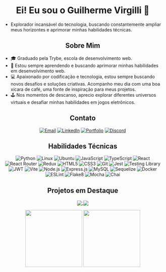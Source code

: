 
<div align="center">
<h1>Ei! Eu sou o Guilherme Virgilli 👋
</div>

- Explorador incansável do tecnologia, buscando constantemente ampliar meus horizontes e aprimorar minhas habilidades técnicas.


<div align="center">
<h2>Sobre Mim
</div>

- 🎓 Graduado pela Trybe, escola de desenvolvimento web.
- 🌱 Estou sempre aprendendo e buscando aprimorar minhas habilidades em desenvolvimento web.
- 💻 Apaixonado por codificação e tecnologia, estou sempre buscando novos desafios e soluções criativas. Acompanho meu dia com uma boa xícara de café, uma fonte de inspiração para meus projetos.
- 🕹️ Nos momentos de descanso, aprecio explorar diferentes universos virtuais e desafiar minhas habilidades em jogos eletrônicos.



<div align="center">
<h2>Contato
</div>

<p align="center">
  <a href="mailto:gsvirgilli@gmail.com"><img src="https://img.shields.io/badge/-Email-D14836?style=flat&logo=gmail&logoColor=white" alt="Email"></a>
  <a href="https://www.linkedin.com/in/gsvirgilli/"><img src="https://img.shields.io/badge/-LinkedIn-0077B5?style=flat&logo=linkedin&logoColor=white" alt="LinkedIn"></a>
  <a href="https://gsvirgilli.github.io/"><img src="https://img.shields.io/badge/-Portfolio-007ACC?style=flat&logo=github&logoColor=white" alt="Portfolio"></a>
  <a href="https://discordapp.com/users/GuilhermeVirgilli#5335"><img src="https://img.shields.io/badge/-Discord-5865F2?style=flat&logo=discord&logoColor=white" alt="Discord"></a>
</p>

<div align="center">
<h2>Habilidades Técnicas
</div>

<p align="center">
  <img src="https://img.shields.io/badge/-Python-3776AB?logo=python&logoColor=white&style=flat" alt="Python">
  <img src="https://img.shields.io/badge/-Linux-FCC624?logo=linux&logoColor=black&style=flat" alt="Linux">
  <img src="https://img.shields.io/badge/-Ubuntu-E95420?logo=ubuntu&logoColor=white&style=flat" alt="Ubuntu">
  <img src="https://img.shields.io/badge/-JavaScript-F7DF1E?logo=javascript&logoColor=black&style=flat" alt="JavaScript">
  <img src="https://img.shields.io/badge/-TypeScript-3178C6?logo=typescript&logoColor=white&style=flat" alt="TypeScript">
  <img src="https://img.shields.io/badge/-React-61DAFB?logo=react&logoColor=white&style=flat" alt="React">
  <img src="https://img.shields.io/badge/-React_Router-CA4245?logo=react-router&logoColor=white&style=flat" alt="React Router">
  <img src="https://img.shields.io/badge/-Redux-764ABC?logo=redux&logoColor=white&style=flat" alt="Redux">
  <img src="https://img.shields.io/badge/-HTML5-E34F26?logo=html5&logoColor=white&style=flat" alt="HTML5">
  <img src="https://img.shields.io/badge/-CSS3-1572B6?logo=css3&logoColor=white&style=flat" alt="CSS3">
  <img src="https://img.shields.io/badge/-Git-F05032?logo=git&logoColor=white&style=flat" alt="Git">
  <img src="https://img.shields.io/badge/-Jest-C21325?logo=jest&logoColor=white&style=flat" alt="Jest">
  <img src="https://img.shields.io/badge/-Testing_Library-E33332?logo=testing-library&logoColor=white&style=flat" alt="Testing Library">
  <img src="https://img.shields.io/badge/-JWT-000000?logo=json-web-tokens&logoColor=white&style=flat" alt="JWT">
  <img src="https://img.shields.io/badge/-Vite-646CFF?logo=vite&logoColor=white&style=flat" alt="Vite">
  <img src="https://img.shields.io/badge/-Node.js-339933?logo=node.js&logoColor=white&style=flat" alt="Node.js">
  <img src="https://img.shields.io/badge/-Express.js-000000?logo=express&logoColor=white&style=flat" alt="Express.js">
  <img src="https://img.shields.io/badge/-MySQL-4479A1?logo=mysql&logoColor=white&style=flat" alt="MySQL">
  <img src="https://img.shields.io/badge/-Sequelize-52B0E7?logo=sequelize&logoColor=white&style=flat" alt="Sequelize">
  <img src="https://img.shields.io/badge/-Docker-2496ED?logo=docker&logoColor=white&style=flat" alt="Docker">
  <img src="https://img.shields.io/badge/-ESLint-4B32C3?logo=eslint&logoColor=white&style=flat" alt="ESLint">
  <img src="https://img.shields.io/badge/-Flake8-3423A6?logo=python&logoColor=white&style=flat" alt="Flake8">
  <img src="https://img.shields.io/badge/-Mocha-8D6748?logo=mocha&logoColor=white&style=flat" alt="Mocha">
  <img src="https://img.shields.io/badge/-Chai-A30701?logo=chai&logoColor=white&style=flat" alt="Chai">
</p>

<div align="center">
<h2>Projetos em Destaque
</div>

<p align="center">
  <a href="https://github.com/gsvirgilli/GSNEWS-IBGE">
    <img align="center" src="https://github-readme-stats.vercel.app/api/pin/?username=gsvirgilli&repo=GSNEWS-IBGE&show_owner=false&theme=midnight-purple&hide_border=true" />
  </a>
  <a href="https://github.com/gsvirgilli/Pixels-Art-">
    <img align="center" src="https://github-readme-stats.vercel.app/api/pin/?username=gsvirgilli&repo=Pixels-Art-&show_owner=false&theme=midnight-purple&hide_border=true" />
  </a>
</p>

<div align="center">
  <img height="180em" src="https://github-readme-stats.vercel.app/api?username=gsvirgilli&show_icons=true&theme=midnight-purple&hide_border=true&card_width=400p&langs_count=8&include_all_commits=true&count_private=true">
  <img height="180em" src="https://github-readme-stats.vercel.app/api/top-langs/?username=gsvirgilli&layout=compact&langs_count=8&theme=midnight-purple&card_width=400p&hide_border=true" />
</div>
